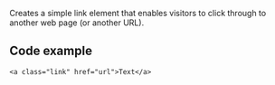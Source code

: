Creates a simple link element that enables visitors to click through to another web page (or another URL).

## Code example

```
<a class="link" href="url">Text</a>
```
